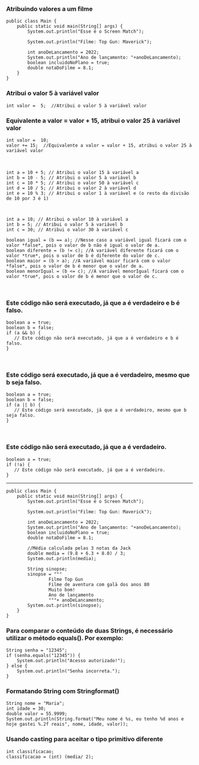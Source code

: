 ### Atribuindo valores a um filme

    public class Main {
        public static void main(String[] args) {
            System.out.println("Esse é o Screen Match");
    
            System.out.println("Filme: Top Gun: Maverick");
    
            int anoDeLancamento = 2022;
            System.out.println("Ano de lançamento: "+anoDeLancamento);
            boolean incluidoNoPlano = true;
            double notaDoFilme = 8.1;
        }
    }  


### Atribui o valor 5 à variável valor
    int valor =  5;  //Atribui o valor 5 à variável valor  

### Equivalente a valor = valor + 15, atribui o valor 25 à variável valor 
    int valor =  10; 
    valor += 15;  //Equivalente a valor = valor + 15, atribui o valor 25 à variável valor 

</br>

    int a = 10 + 5; // Atribui o valor 15 à variável a
    int b = 10 - 5; // Atribui o valor 5 à variável b
    int c = 10 * 5; // Atribui o valor 50 à variável c
    int d = 10 / 5; // Atribui o valor 2 à variável d
    int e = 10 % 3; // Atribui o valor 1 à variável e (o resto da divisão de 10 por 3 é 1)



    int a = 10; // Atribui o valor 10 à variável a
    int b = 5; // Atribui o valor 5 à variável b
    int c = 30; // Atribui o valor 30 à variável c
    
    boolean igual = (b == a); //Nesse caso a variável igual ficará com o valor *false*, pois o valor de b não é igual o valor de a.
    boolean diferente = (b != c); //A variável diferente ficará com o valor *true*, pois o valor de b é diferente do valor de c.
    boolean maior = (b > a); //A variável maior ficará com o valor *false*, pois o valor de b é menor que o valor de a.
    boolean menorIgual = (b <= c); //A variável menorIgual ficará com o valor *true*, pois o valor de b é menor que o valor de c.

</br>

### Este código não será executado, já que a é verdadeiro e b é falso.
    boolean a = true;
    boolean b = false;
    if (a && b) {
       // Este código não será executado, já que a é verdadeiro e b é falso.
    }

</br>

### Este código será executado, já que a é verdadeiro, mesmo que b seja falso.
    boolean a = true;
    boolean b = false;
    if (a || b) {
       // Este código será executado, já que a é verdadeiro, mesmo que b seja falso.
    }

</br>

### Este código não será executado, já que a é verdadeiro.
    boolean a = true;
    if (!a) {
       // Este código não será executado, já que a é verdadeiro.
    }
<hr>

    public class Main {
        public static void main(String[] args) {
            System.out.println("Esse é o Screen Match");
    
            System.out.println("Filme: Top Gun: Maverick");
    
            int anoDeLancamento = 2022;
            System.out.println("Ano de lançamento: "+anoDeLancamento);
            boolean incluidoNoPlano = true;
            double notaDoFilme = 8.1;
    
            //Média calculada pelas 3 notas da Jack
            double media = (9.8 + 6.3 + 8.0) / 3;
            System.out.println(media);
    
            String sinopse;
            sinopse = """
                    Filme Top Gun
                    Filme de aventura com galā dos anos 80
                    Muito bom!
                    Ano de lançamento
                    """+ anoDeLancamento;
            System.out.println(sinopse);
        }
    }


### Para comparar o conteúdo de duas Strings, é necessário utilizar o método equals(). Por exemplo:

    String senha = "12345";
    if (senha.equals("12345")) {
        System.out.println("Acesso autorizado!");
    } else {
        System.out.println("Senha incorreta.");
    }

### Formatando String com Stringformat()

    String nome = "Maria";
    int idade = 30;
    double valor = 55.9999;
    System.out.println(String.format("Meu nome é %s, eu tenho %d anos e hoje gastei %.2f reais", nome, idade, valor));
    
### Usando casting para aceitar o tipo primitivo diferente
    int classificacao;
    classificacao = (int) (media/ 2);

      
